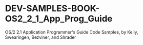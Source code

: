 # DEV-SAMPLES-BOOK-OS2_2_1_App_Prog_Guide
OS/2 2.1 Application Programmer's Guide Code Samples, by Kelly, Swearingen, Bezviner, and Shrader
